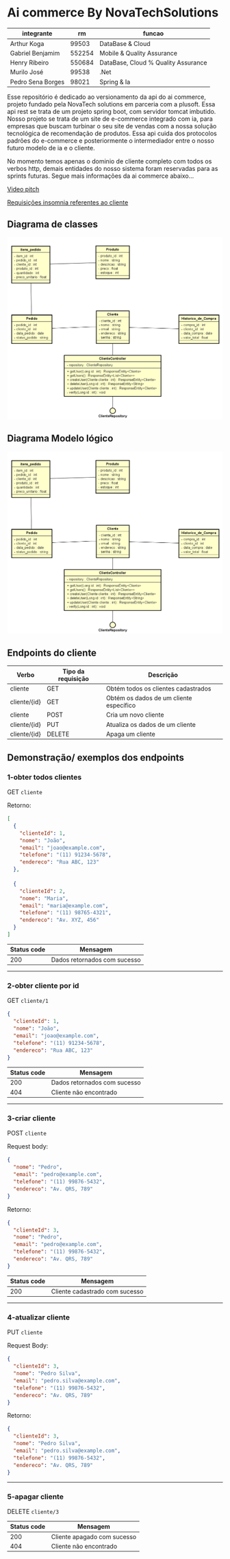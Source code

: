 # Ai commerce By NovaTechSolutions

integrante|rm|funcao|
|--|--|--|
Arthur Koga |99503|DataBase & Cloud|
Gabriel Benjamim |552254|Mobile & Quality Assurance|
Henry Ribeiro |550684|DataBase, Cloud % Quality Assurance|
Murilo José |99538|.Net|
Pedro Sena Borges |98021| Spring & Ia|

Esse repositório é dedicado ao versionamento da api do ai commerce, projeto fundado pela NovaTech solutions em parceria com a plusoft. Essa api rest se trata de um projeto spring boot, com servidor tomcat imbutido. Nosso projeto se trata de um site de e-commerce integrado com ia, para empresas que buscam turbinar o seu site de vendas com a nossa solução tecnológica de recomendação de produtos. Essa api cuida dos protocolos padrões do e-commerce e posteriormente o intermediador entre o nosso futuro modelo de ia e o cliente.

No momento temos apenas o dominio de cliente completo com todos os verbos http, demais entidades do nosso sistema foram reservadas para as sprints futuras. Segue mais informações da ai commerce abaixo...

[Video pitch](https://youtu.be/ftHpiM_o7Uk)

[Requisições insomnia referentes ao cliente](requisições.json)

## Diagrama de classes
<img src="./markdown/diagrama de classes.png">

## Diagrama Modelo lógico
<img src="./markdown/diagrama de classes.png">

## Endpoints do cliente

Verbo|Tipo da requisição	|Descrição
|--|--|--|
cliente|	GET	|Obtém todos os clientes cadastrados
cliente/{id}|	GET|	Obtém os dados de um cliente específico
cliente	|POST|	Cria um novo cliente
cliente/{id}|	PUT	|Atualiza os dados de um cliente
cliente/{id}	|DELETE|	Apaga um cliente

## Demonstração/ exemplos dos endpoints

### 1-obter todos clientes

GET `cliente`

Retorno:
``` json
[
  {
    "clienteId": 1,
    "nome": "João",
    "email": "joao@example.com",
    "telefone": "(11) 91234-5678",
    "endereco": "Rua ABC, 123"
  },

  {
    "clienteId": 2,
    "nome": "Maria",
    "email": "maria@example.com",
    "telefone": "(11) 98765-4321",
    "endereco": "Av. XYZ, 456"
  }
]
```

Status code	|Mensagem
|--|--|
200	|Dados retornados com sucesso

---

### 2-obter cliente por id
GET `cliente/1`

```json
{
  "clienteId": 1,
  "nome": "João",
  "email": "joao@example.com",
  "telefone": "(11) 91234-5678",
  "endereco": "Rua ABC, 123"
}
```

Status code|	Mensagem
|--|--|
200|	Dados retornados com sucesso
404	|Cliente não encontrado
---
### 3-criar cliente
POST `cliente`

Request body:
```json
{
  "nome": "Pedro",
  "email": "pedro@example.com",
  "telefone": "(11) 99876-5432",
  "endereco": "Av. QRS, 789"
}
```

Retorno:
```json
{
  "clienteId": 3,
  "nome": "Pedro",
  "email": "pedro@example.com",
  "telefone": "(11) 99876-5432",
  "endereco": "Av. QRS, 789"
}
```
Status code	|Mensagem
|--|--|
200|	Cliente cadastrado com sucesso

---
### 4-atualizar cliente
PUT `cliente`

Request Body:
```json
{
  "clienteId": 3,
  "nome": "Pedro Silva",
  "email": "pedro.silva@example.com",
  "telefone": "(11) 99876-5432",
  "endereco": "Av. QRS, 789"
}
```

Retorno:
```json
{
  "clienteId": 3,
  "nome": "Pedro Silva",
  "email": "pedro.silva@example.com",
  "telefone": "(11) 99876-5432",
  "endereco": "Av. QRS, 789"
}
```

---
### 5-apagar cliente
DELETE `cliente/3`

Status code	|Mensagem
|--|--|
200	|Cliente apagado com sucesso
404	|Cliente não encontrado
